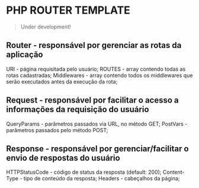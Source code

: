 # PHP ROUTER TEMPLATE

> Under development!

## Router - responsável por gerenciar as rotas da aplicação

URI - página requisitada pelo usuário;
ROUTES - array contendo todas as rotas cadastradas;
Middlewares - array contendo todos os middlewares que serão executados antes da execução da rota;

## Request - responsável por facilitar o acesso a informações da requisição do usuário

QueryParams - parâmetros passados via URL, no método GET;
PostVars - parâmetros passados pelo método POST;

## Response - responsável por gerenciar/facilitar o envio de respostas do usuário

HTTPStatusCode - código de status da resposta (default: 200);
Content-Type - tipo de conteúdo da resposta;
Headers - cabeçalhos da página;
